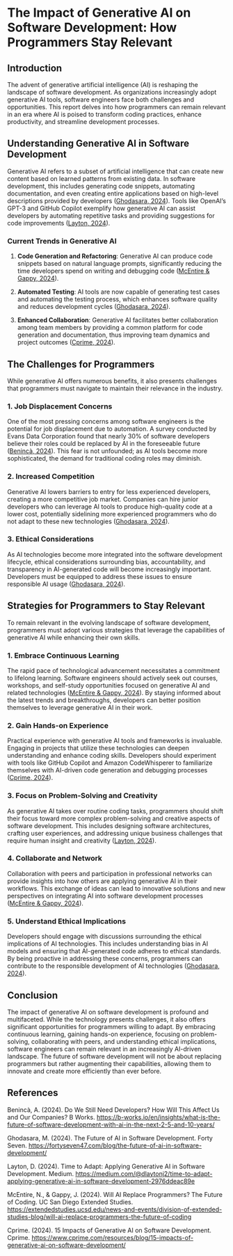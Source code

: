 # The Impact of Generative AI on Software Development: How Programmers Stay Relevant

## Introduction

The advent of generative artificial intelligence (AI) is reshaping the landscape of software development. As organizations increasingly adopt generative AI tools, software engineers face both challenges and opportunities. This report delves into how programmers can remain relevant in an era where AI is poised to transform coding practices, enhance productivity, and streamline development processes.

## Understanding Generative AI in Software Development

Generative AI refers to a subset of artificial intelligence that can create new content based on learned patterns from existing data. In software development, this includes generating code snippets, automating documentation, and even creating entire applications based on high-level descriptions provided by developers ([Ghodasara, 2024](https://fortyseven47.com/blog/the-future-of-ai-in-software-development/)). Tools like OpenAI’s GPT-3 and GitHub Copilot exemplify how generative AI can assist developers by automating repetitive tasks and providing suggestions for code improvements ([Layton, 2024](https://medium.com/@dlaytonj2/time-to-adapt-applying-generative-ai-in-software-development-2976ddeac89e)).

### Current Trends in Generative AI

1. **Code Generation and Refactoring**: Generative AI can produce code snippets based on natural language prompts, significantly reducing the time developers spend on writing and debugging code ([McEntire & Gappy, 2024](https://extendedstudies.ucsd.edu/news-and-events/division-of-extended-studies-blog/will-ai-replace-programmers-the-future-of-coding)).
   
2. **Automated Testing**: AI tools are now capable of generating test cases and automating the testing process, which enhances software quality and reduces development cycles ([Ghodasara, 2024](https://fortyseven47.com/blog/the-future-of-ai-in-software-development/)).

3. **Enhanced Collaboration**: Generative AI facilitates better collaboration among team members by providing a common platform for code generation and documentation, thus improving team dynamics and project outcomes ([Cprime, 2024](https://www.cprime.com/resources/blog/15-impacts-of-generative-ai-on-software-development/)).

## The Challenges for Programmers

While generative AI offers numerous benefits, it also presents challenges that programmers must navigate to maintain their relevance in the industry.

### 1. Job Displacement Concerns

One of the most pressing concerns among software engineers is the potential for job displacement due to automation. A survey conducted by Evans Data Corporation found that nearly 30% of software developers believe their roles could be replaced by AI in the foreseeable future ([Benincà, 2024](https://b-works.io/en/insights/what-is-the-future-of-software-development-with-ai-in-the-next-2-5-and-10-years/)). This fear is not unfounded; as AI tools become more sophisticated, the demand for traditional coding roles may diminish.

### 2. Increased Competition

Generative AI lowers barriers to entry for less experienced developers, creating a more competitive job market. Companies can hire junior developers who can leverage AI tools to produce high-quality code at a lower cost, potentially sidelining more experienced programmers who do not adapt to these new technologies ([Ghodasara, 2024](https://fortyseven47.com/blog/the-future-of-ai-in-software-development/)).

### 3. Ethical Considerations

As AI technologies become more integrated into the software development lifecycle, ethical considerations surrounding bias, accountability, and transparency in AI-generated code will become increasingly important. Developers must be equipped to address these issues to ensure responsible AI usage ([Ghodasara, 2024](https://fortyseven47.com/blog/the-future-of-ai-in-software-development/)).

## Strategies for Programmers to Stay Relevant

To remain relevant in the evolving landscape of software development, programmers must adopt various strategies that leverage the capabilities of generative AI while enhancing their own skills.

### 1. Embrace Continuous Learning

The rapid pace of technological advancement necessitates a commitment to lifelong learning. Software engineers should actively seek out courses, workshops, and self-study opportunities focused on generative AI and related technologies ([McEntire & Gappy, 2024](https://extendedstudies.ucsd.edu/news-and-events/division-of-extended-studies-blog/will-ai-replace-programmers-the-future-of-coding)). By staying informed about the latest trends and breakthroughs, developers can better position themselves to leverage generative AI in their work.

### 2. Gain Hands-on Experience

Practical experience with generative AI tools and frameworks is invaluable. Engaging in projects that utilize these technologies can deepen understanding and enhance coding skills. Developers should experiment with tools like GitHub Copilot and Amazon CodeWhisperer to familiarize themselves with AI-driven code generation and debugging processes ([Cprime, 2024](https://www.cprime.com/resources/blog/15-impacts-of-generative-ai-on-software-development/)).

### 3. Focus on Problem-Solving and Creativity

As generative AI takes over routine coding tasks, programmers should shift their focus toward more complex problem-solving and creative aspects of software development. This includes designing software architectures, crafting user experiences, and addressing unique business challenges that require human insight and creativity ([Layton, 2024](https://medium.com/@dlaytonj2/time-to-adapt-applying-generative-ai-in-software-development-2976ddeac89e)).

### 4. Collaborate and Network

Collaboration with peers and participation in professional networks can provide insights into how others are applying generative AI in their workflows. This exchange of ideas can lead to innovative solutions and new perspectives on integrating AI into software development processes ([McEntire & Gappy, 2024](https://extendedstudies.ucsd.edu/news-and-events/division-of-extended-studies-blog/will-ai-replace-programmers-the-future-of-coding)).

### 5. Understand Ethical Implications

Developers should engage with discussions surrounding the ethical implications of AI technologies. This includes understanding bias in AI models and ensuring that AI-generated code adheres to ethical standards. By being proactive in addressing these concerns, programmers can contribute to the responsible development of AI technologies ([Ghodasara, 2024](https://fortyseven47.com/blog/the-future-of-ai-in-software-development/)).

## Conclusion

The impact of generative AI on software development is profound and multifaceted. While the technology presents challenges, it also offers significant opportunities for programmers willing to adapt. By embracing continuous learning, gaining hands-on experience, focusing on problem-solving, collaborating with peers, and understanding ethical implications, software engineers can remain relevant in an increasingly AI-driven landscape. The future of software development will not be about replacing programmers but rather augmenting their capabilities, allowing them to innovate and create more efficiently than ever before.

## References

Benincà, A. (2024). Do We Still Need Developers? How Will This Affect Us and Our Companies? B Works. https://b-works.io/en/insights/what-is-the-future-of-software-development-with-ai-in-the-next-2-5-and-10-years/

Ghodasara, M. (2024). The Future of AI in Software Development. Forty Seven. https://fortyseven47.com/blog/the-future-of-ai-in-software-development/

Layton, D. (2024). Time to Adapt: Applying Generative AI in Software Development. Medium. https://medium.com/@dlaytonj2/time-to-adapt-applying-generative-ai-in-software-development-2976ddeac89e

McEntire, N., & Gappy, J. (2024). Will AI Replace Programmers? The Future of Coding. UC San Diego Extended Studies. https://extendedstudies.ucsd.edu/news-and-events/division-of-extended-studies-blog/will-ai-replace-programmers-the-future-of-coding

Cprime. (2024). 15 Impacts of Generative AI on Software Development. Cprime. https://www.cprime.com/resources/blog/15-impacts-of-generative-ai-on-software-development/